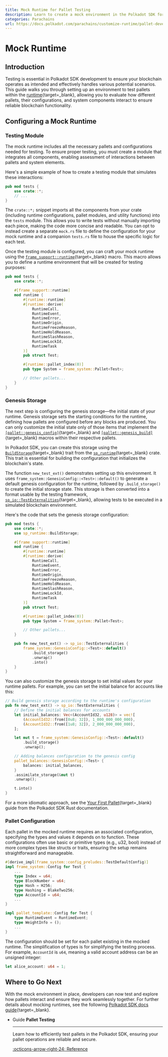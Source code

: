 ```yaml
---
title: Mock Runtime for Pallet Testing
description: Learn to create a mock environment in the Polkadot SDK for testing intra-pallet functionality and inter-pallet interactions seamlessly.
categories: Parachains
url: https://docs.polkadot.com/parachains/customize-runtime/pallet-development/mock-runtime/
---
```


# Mock Runtime

## Introduction

Testing is essential in Polkadot SDK development to ensure your blockchain operates as intended and effectively handles various potential scenarios. This guide walks you through setting up an environment to test pallets within the [runtime](/polkadot-protocol/glossary#runtime){target=_blank}, allowing you to evaluate how different pallets, their configurations, and system components interact to ensure reliable blockchain functionality.

## Configuring a Mock Runtime

### Testing Module

The mock runtime includes all the necessary pallets and configurations needed for testing. To ensure proper testing, you must create a module that integrates all components, enabling assessment of interactions between pallets and system elements.

Here's a simple example of how to create a testing module that simulates these interactions:

```rust
pub mod tests {
    use crate::*;
    // ...
}
```

The `crate::*;` snippet imports all the components from your crate (including runtime configurations, pallet modules, and utility functions) into the `tests` module. This allows you to write tests without manually importing each piece, making the code more concise and readable. You can opt to instead create a separate `mock.rs` file to define the configuration for your mock runtime and a companion `tests.rs` file to house the specific logic for each test.

Once the testing module is configured, you can craft your mock runtime using the [`frame_support::runtime`](https://paritytech.github.io/polkadot-sdk/master/frame_support/attr.runtime.html){target=\_blank} macro. This macro allows you to define a runtime environment that will be created for testing purposes:

```rust
pub mod tests {
    use crate::*;

    #[frame_support::runtime]
    mod runtime {
        #[runtime::runtime]
        #[runtime::derive(
            RuntimeCall,
            RuntimeEvent,
            RuntimeError,
            RuntimeOrigin,
            RuntimeFreezeReason,
            RuntimeHoldReason,
            RuntimeSlashReason,
            RuntimeLockId,
            RuntimeTask
        )]
        pub struct Test;

        #[runtime::pallet_index(0)]
        pub type System = frame_system::Pallet<Test>;

        // Other pallets...
    }
}
```
### Genesis Storage

The next step is configuring the genesis storage—the initial state of your runtime. Genesis storage sets the starting conditions for the runtime, defining how pallets are configured before any blocks are produced. You can only customize the initial state only of those items that implement the [`[pallet::genesis_config]`](https://paritytech.github.io/polkadot-sdk/master/frame_support/pallet_macros/attr.genesis_config.html){target=\_blank} and [`[pallet::genesis_build]`](https://paritytech.github.io/polkadot-sdk/master/frame_support/pallet_macros/attr.genesis_build.html){target=\_blank} macros within their respective pallets.

In Polkadot SDK, you can create this storage using the [`BuildStorage`](https://paritytech.github.io/polkadot-sdk/master/sp_runtime/trait.BuildStorage.html){target=\_blank} trait from the [`sp_runtime`](https://paritytech.github.io/polkadot-sdk/master/sp_runtime){target=\_blank} crate. This trait is essential for building the configuration that initializes the blockchain's state. 

The function `new_test_ext()` demonstrates setting up this environment. It uses `frame_system::GenesisConfig::<Test>::default()` to generate a default genesis configuration for the runtime, followed by `.build_storage()` to create the initial storage state. This storage is then converted into a format usable by the testing framework, [`sp_io::TestExternalities`](https://paritytech.github.io/polkadot-sdk/master/sp_io/type.TestExternalities.html){target=\_blank}, allowing tests to be executed in a simulated blockchain environment.

Here's the code that sets the genesis storage configuration:

```rust
pub mod tests {
    use crate::*;
    use sp_runtime::BuildStorage;

    #[frame_support::runtime]
    mod runtime {
        #[runtime::runtime]
        #[runtime::derive(
            RuntimeCall,
            RuntimeEvent,
            RuntimeError,
            RuntimeOrigin,
            RuntimeFreezeReason,
            RuntimeHoldReason,
            RuntimeSlashReason,
            RuntimeLockId,
            RuntimeTask
        )]
        pub struct Test;

        #[runtime::pallet_index(0)]
        pub type System = frame_system::Pallet<Test>;

        // Other pallets...
    }

    pub fn new_test_ext() -> sp_io::TestExternalities {
        frame_system::GenesisConfig::<Test>::default()
            .build_storage()
            .unwrap()
            .into()
    }
}
```

You can also customize the genesis storage to set initial values for your runtime pallets. For example, you can set the initial balance for accounts like this:

```rust
// Build genesis storage according to the runtime's configuration
pub fn new_test_ext() -> sp_io::TestExternalities {
    // Define the initial balances for accounts
    let initial_balances: Vec<(AccountId32, u128)> = vec![
        (AccountId32::from([0u8; 32]), 1_000_000_000_000),
        (AccountId32::from([1u8; 32]), 2_000_000_000_000),
    ];

    let mut t = frame_system::GenesisConfig::<Test>::default()
        .build_storage()
        .unwrap();

    // Adding balances configuration to the genesis config
    pallet_balances::GenesisConfig::<Test> {
        balances: initial_balances,
    }
    .assimilate_storage(&mut t)
    .unwrap();

    t.into()
}
```

For a more idiomatic approach, see the [Your First Pallet](https://paritytech.github.io/polkadot-sdk/master/polkadot_sdk_docs/guides/your_first_pallet/index.html#better-test-setup){target=\_blank} guide from the Polkadot SDK Rust documentation.

### Pallet Configuration

Each pallet in the mocked runtime requires an associated configuration, specifying the types and values it depends on to function. These configurations often use basic or primitive types (e.g., u32, bool) instead of more complex types like structs or traits, ensuring the setup remains straightforward and manageable.

```rust
#[derive_impl(frame_system::config_preludes::TestDefaultConfig)]
impl frame_system::Config for Test {
    ...
    type Index = u64;
    type BlockNumber = u64;
    type Hash = H256;
    type Hashing = BlakeTwo256;
    type AccountId = u64;
    ...
}

impl pallet_template::Config for Test {
	type RuntimeEvent = RuntimeEvent;
	type WeightInfo = ();
    ...
}
```

The configuration should be set for each pallet existing in the mocked runtime. The simplification of types is for simplifying the testing process. For example, `AccountId` is `u64`, meaning a valid account address can be an unsigned integer:

```rust
let alice_account: u64 = 1;
```

## Where to Go Next

With the mock environment in place, developers can now test and explore how pallets interact and ensure they work seamlessly together. For further details about mocking runtimes, see the following [Polkadot SDK docs guide](https://paritytech.github.io/polkadot-sdk/master/polkadot_sdk_docs/guides/your_first_pallet/index.html#your-first-test-runtime){target=\_blank}.

<div class="grid cards" markdown>

-   <span class="badge guide">Guide</span> __Pallet Testing__

    ---

    Learn how to efficiently test pallets in the Polkadot SDK, ensuring your pallet operations are reliable and secure.

    [:octicons-arrow-right-24: Reference](/parachains/customize-runtime/pallet-development/pallet-testing/)

</div>
